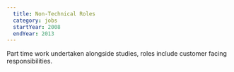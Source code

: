 ```yaml
---
  title: Non-Technical Roles
  category: jobs
  startYear: 2008
  endYear: 2013
---
```


Part time work undertaken alongside studies, roles include customer facing responsibilities.
